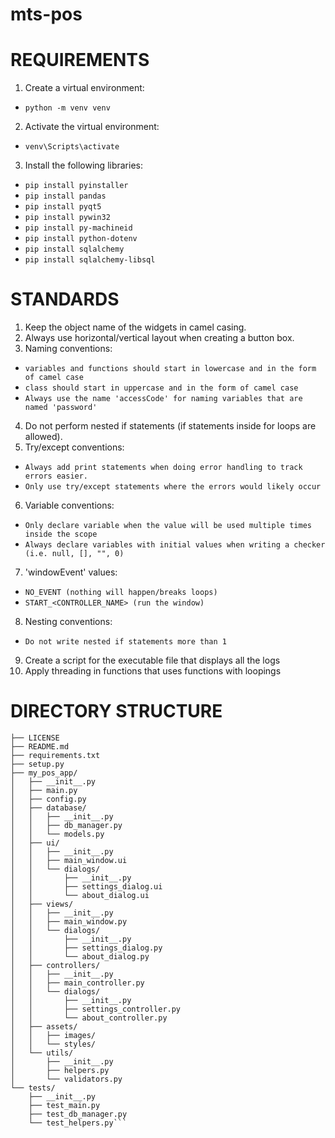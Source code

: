 # mts-pos

# REQUIREMENTS
1. Create a virtual environment:
* ```python -m venv venv```
2. Activate the virtual environment:
* ```venv\Scripts\activate```
3. Install the following libraries:
* ```pip install pyinstaller```
* ```pip install pandas```
* ```pip install pyqt5```
* ```pip install pywin32```
* ```pip install py-machineid```
* ```pip install python-dotenv```
* ```pip install sqlalchemy```
* ```pip install sqlalchemy-libsql```

# STANDARDS
1. Keep the object name of the widgets in camel casing.
2. Always use horizontal/vertical layout when creating a button box.
3. Naming conventions:
* ```variables and functions should start in lowercase and in the form of camel case```
* ```class should start in uppercase and in the form of camel case```
* ```Always use the name 'accessCode' for naming variables that are named 'password'```
4. Do not perform nested if statements (if statements inside for loops are allowed).
5. Try/except conventions:
* ```Always add print statements when doing error handling to track errors easier.```
* ```Only use try/except statements where the errors would likely occur```
6. Variable conventions:
* ```Only declare variable when the value will be used multiple times inside the scope```
* ```Always declare variables with initial values when writing a checker (i.e. null, [], "", 0)```
7. 'windowEvent' values:
* ```NO_EVENT (nothing will happen/breaks loops)```
* ```START_<CONTROLLER_NAME> (run the window)```
8. Nesting conventions:
* ```Do not write nested if statements more than 1```
9. Create a script for the executable file that displays all the logs
10. Apply threading in functions that uses functions with loopings

# DIRECTORY STRUCTURE
```my_pos_app/
├── LICENSE
├── README.md
├── requirements.txt
├── setup.py
├── my_pos_app/
│   ├── __init__.py
│   ├── main.py
│   ├── config.py
│   ├── database/
│   │   ├── __init__.py
│   │   ├── db_manager.py
│   │   └── models.py
│   ├── ui/
│   │   ├── __init__.py
│   │   ├── main_window.ui
│   │   └── dialogs/
│   │       ├── __init__.py
│   │       ├── settings_dialog.ui
│   │       └── about_dialog.ui
│   ├── views/
│   │   ├── __init__.py
│   │   ├── main_window.py
│   │   └── dialogs/
│   │       ├── __init__.py
│   │       ├── settings_dialog.py
│   │       └── about_dialog.py
│   ├── controllers/
│   │   ├── __init__.py
│   │   ├── main_controller.py
│   │   └── dialogs/
│   │       ├── __init__.py
│   │       ├── settings_controller.py
│   │       └── about_controller.py
│   ├── assets/
│   │   ├── images/
│   │   └── styles/
│   └── utils/
│       ├── __init__.py
│       ├── helpers.py
│       └── validators.py
└── tests/
    ├── __init__.py
    ├── test_main.py
    ├── test_db_manager.py
    └── test_helpers.py```
